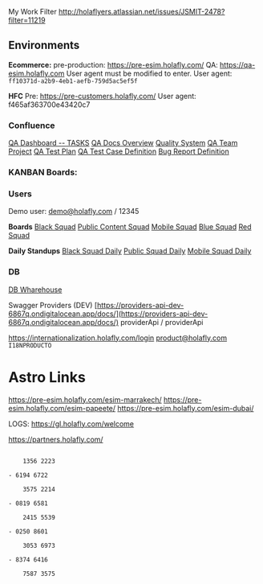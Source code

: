 My Work Filter
http://holaflyers.atlassian.net/issues/JSMIT-2478?filter=11219

## **Environments**

**Ecommerce:**
pre-production: https://pre-esim.holafly.com/
QA: https://qa-esim.holafly.com 
User agent must be modified to enter.
User agent: `ff10371d-a2b9-4eb1-aefb-759d5ac5ef5f`

**HFC**
Pre: https://pre-customers.holafly.com/
User agent: f465af363700e43420c7


### **Confluence**
[QA Dashboard -- TASKS](https://holaflyers.atlassian.net/jira/dashboards/10019)
[QA Docs Overview](https://holaflyers.atlassian.net/wiki/spaces/QA/overview)
[Quality System](https://holaflyers.atlassian.net/wiki/spaces/QA/pages/77431121/Quality_System_v1)
[QA Team Project](https://holaflyers.atlassian.net/wiki/spaces/QA/pages/54722576/QA+Team+Project+IT)
[QA Test Plan](https://holaflyers.atlassian.net/wiki/spaces/QA/pages/118521873/QA+Test+Plan+definition)
[QA Test Case Definition](https://holaflyers.atlassian.net/wiki/spaces/QA/pages/118390821/QA+Test+Cases+definition)
[Bug Report Definition](https://holaflyers.atlassian.net/wiki/spaces/QA/pages/118358070/Bug+Report+definiton)

### **KANBAN Boards:**


### **Users**
Demo user: demo@holafly.com / 12345

**Boards**
[Black Squad](https://holaflyers.atlassian.net/jira/software/c/projects/IBS/boards/280)
[Public Content Squad](https://holaflyers.atlassian.net/jira/software/c/projects/IPCS/boards/281)
[Mobile Squad](https://holaflyers.atlassian.net/jira/software/c/projects/ITMOB/boards/67)
[Blue Squad](https://holaflyers.atlassian.net/jira/software/c/projects/IBLS/boards/283)
[Red Squad](https://holaflyers.atlassian.net/jira/software/c/projects/IRS/boards/282)

**Daily Standups**
[Black Squad Daily](https://meet.google.com/vhr-cqbg-ghd)
[Public Squad Daily](https://meet.google.com/fax-dhjx-fvk)
[Mobile Squad Daily](https://meet.google.com/inm-kybr-hnr)


### **DB**
[DB Wharehouse](https://console.cloud.google.com/sql/instances/uservices--pre-warehouse-pg-pre--cloudsql--eplx/studio?inv=1&invt=Abo3OA&project=hly--usvc--pre--a8)

Swagger Providers (DEV) [https://providers-api-dev-6867q.ondigitalocean.app/docs/](https://providers-api-dev-6867q.ondigitalocean.app/docs/)
providerApi / providerApi

https://internationalization.holafly.com/login
product@holafly.com
`I18NPRODUCTO`


# Astro Links
https://pre-esim.holafly.com/esim-marrakech/
https://pre-esim.holafly.com/esim-papeete/
https://pre-esim.holafly.com/esim-dubai/

LOGS:
https://gl.holafly.com/welcome


https://partners.holafly.com/


```- 6545 8063
    
    1356 2223
    
- 6194 6722
    
    3575 2214
    
- 0819 6581
    
    2415 5539
    
- 0250 8601
    
    3053 6973
    
- 8374 6416
    
    7587 3575
```